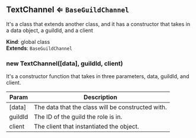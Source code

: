 <a name="TextChannel"></a>

## TextChannel ⇐ <code>BaseGuildChannel</code>

It's a class that extends another class, and it has a constructor that takes in a data object, a
guildId, and a client

**Kind**: global class  
**Extends**: <code>BaseGuildChannel</code>  
<a name="new_TextChannel_new"></a>

### new TextChannel([data], guildId, client)

It's a constructor function that takes in three parameters, data, guildId, and client.

| Param   | Description                                       |
| ------- | ------------------------------------------------- |
| [data]  | The data that the class will be constructed with. |
| guildId | The ID of the guild the role is in.               |
| client  | The client that instantiated the object.          |
